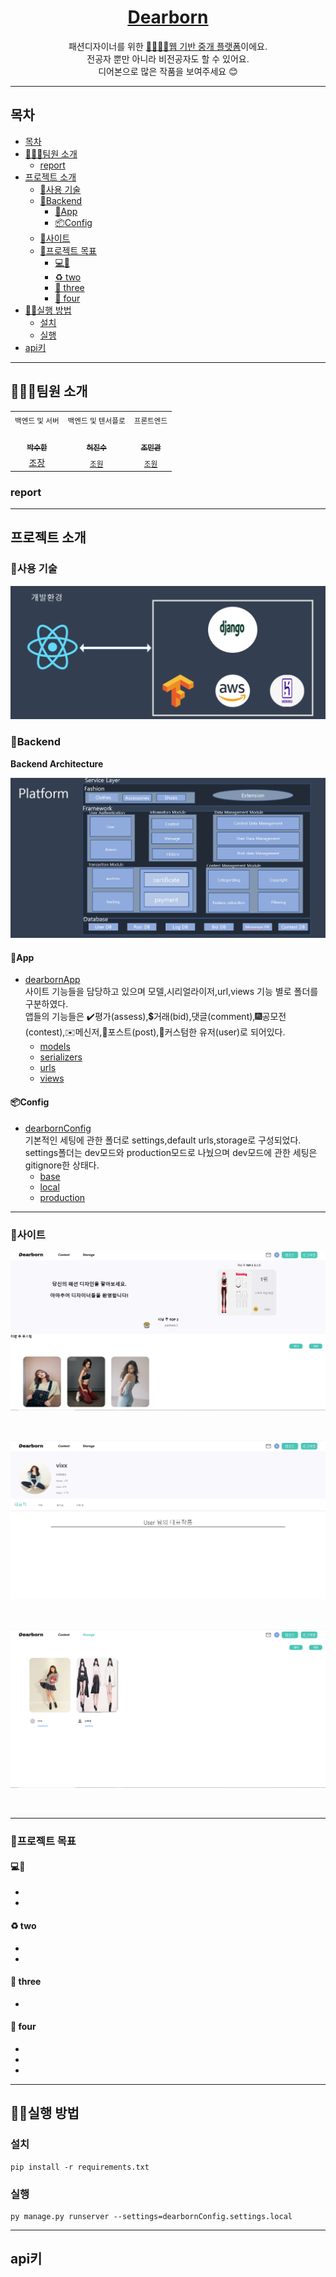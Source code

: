 <p align='middle'>


<h1 align='middle'><a href='https://dearborn.herokuapp.com'>Dearborn</a></h1>
<p align='middle'>
패션디자이너를 위한 <u>🙆‍♂️🙅‍♀️웹 기반 중개 플랫폼</u>이에요.<br>
 전공자 뿐만 아니라 비전공자도 할 수 있어요.<br>
디어본으로 많은 작품을 보여주세요 😊
</p>

---

## 목차

- [목차](#목차)
- [👨‍👨‍👧팀원 소개](#팀원-소개)
  - [report](#report)
- [프로젝트 소개](#프로젝트-소개)
  - [:wrench:사용 기술](#wrench사용-기술)
  - [:file_folder:Backend](#file_folderbackend)
    - [:iphone:App](#iphoneapp)
    - [:package:Config](#packageconfig)
  - [:minidisc:사이트](#minidisc사이트)
  - [📌프로젝트 목표](#프로젝트-목표)
    - [💻🤳](#)
    - [♻ two](#-two)
    - [💪 three](#-three)
    - [🌈 four](#-four)
- [👨‍💻실행 방법](#실행-방법)
  - [설치](#설치)
  - [실행](#실행)
- [api키](#api키)

---

## 👨‍👨‍👧팀원 소개

<table>
  <tr>
  <td align="center">
  <sub>
    백엔드 및 서버
  </sub>
  </td>
  <td align="center">
  <sub>
    백엔드 및 텐서플로
  </sub>
  </td>
  <td align="center">
  <sub>
    프론트엔드
  </sub>
  </td>
  </tr>
  <tr>
    <td align="center"><a href="https://github.com/VIXXPARK"><br /><sub><b>박수한</b></sub></a><br /></td>
    <td align="center"><a href="https://github.com/HJinS"><br /><sub><b>허진수</b></sub></a><br /></td>
    <td align="center"><a href="https://github.com/Pazbear"><br /><sub><b>조민관</b></sub></a><br /></td>
  </tr>
    <tr>
  <td align="center">
    <a href="">조장</a></sub>
  </td>
  <td align="center">
    <sub>
    <a href="">조원</a>
    </sub>
  </td>
  <td align="center">
    <sub>
    <a href="">조원</a></sub>
  </td>
  </tr>
</table>

### report


---

## 프로젝트 소개

### :wrench:사용 기술

> 

<p align='middle'><a href='' align='middle'><img src='./img/dev.png' /></a></p>

### :file_folder:Backend
<strong>Backend Architecture</strong></br>
<p align='middle'><a href='' align='middle'><img src='./img/backend structure.png' /></a></p>

#### :iphone:App
- <a href="./backend/dearbornApp">dearbornApp</a></br>
  사이트 기능들을 담당하고 있으며 모델,시리얼라이저,url,views 기능 별로 폴더를 구분하였다.</br>
  앱들의 기능들은 :heavy_check_mark:평가(assess),:heavy_dollar_sign:거래(bid),댓글(comment),:fireworks:공모전(contest),:envelope:메신저,:scroll:포스트(post),:bust_in_silhouette:커스텀한 유저(user)로 되어있다.</br>
  - <a href="./backend/dearbornApp/models">models</a></br>
  - <a href="./backend/dearbornApp/serializers">serializers</a></br>
  - <a href="./backend/dearbornApp/urls">urls</a></br>
  - <a href="./backend/dearbornApp/views">views</a></br>

#### :package:Config
- <a href="./backend/dearbornConfig">dearbornConfig</a></br>
  기본적인 세팅에 관한 폴더로 settings,default urls,storage로 구성되었다.</br>
  settings폴더는 dev모드와 production모드로 나눴으며 dev모드에 관한 세팅은 gitignore한 상태다. </br>
  - <a href="./backend/dearbornConfig/settings">base</a></br>
  - <a href="./backend/dearbornConfig/settings">local</a></br>
  - <a href="./backend/dearbornConfig/settings">production</a></br>

---

### :minidisc:사이트 

<p align='middle'><a href='' align='middle'><img src='./img/site1.png' /></a></p>
</br> 
<p align='middle'><a href='' align='middle'><img src='./img/site2.png' /></a></p> 
</br>
<p align='middle'><a href='' align='middle'><img src='./img/site3.png' /></a></p> 
</br>

---
### 📌프로젝트 목표

#### 💻🤳 

- 
- 

#### ♻ two

- 
- 

#### 💪 three

- 

#### 🌈 four

- 
- 
- 

---

## 👨‍💻실행 방법

>   
> 

### 설치

```shell
pip install -r requirements.txt
```

### 실행

```shell
py manage.py runserver --settings=dearbornConfig.settings.local
```

---

## api키

